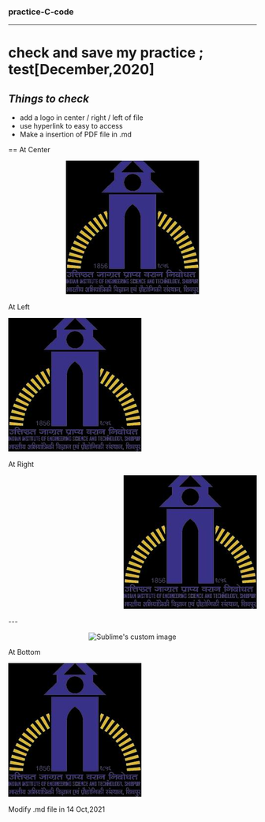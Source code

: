 ### practice-C-code
---
check and save my practice ; test[December,2020]
==

*Things to check*
--
- add a logo  in center / right / left of file
- use hyperlink to easy to access
- Make a insertion of PDF file in .md

==
At Center
<p align="center">
  <img src="https://github.com/Kaustav-CS/Notes/blob/main/34.jpg" />
</p>


At Left
<p align="left">
  <img src="https://github.com/Kaustav-CS/Notes/blob/main/34.jpg" />
</p>


At Right
<p align="right">
  <img src="https://github.com/Kaustav-CS/Notes/blob/main/34.jpg" />
</p>
---
<p align="center">
  <img src="https://github.com/waldyr/Sublime-Installer/blob/master/sublime_text.png?raw=true" alt="Sublime's custom image"/>
</p>


At Bottom
<p align="bottom">
  <img src="https://github.com/Kaustav-CS/Notes/blob/main/34.jpg" />
</p>


Modify .md file in 14 Oct,2021
